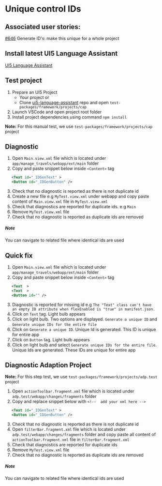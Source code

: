 # Unique control IDs

## Associated user stories:

[#646](https://github.com/SAP/ui5-language-assistant/issues/646) Generate ID's: make this unique for a whole project

## Install latest UI5 Language Assistant

[UI5 Language Assistant](https://marketplace.visualstudio.com/items?itemName=SAPOSS.vscode-ui5-language-assistant)

## Test project

1. Prepare an UI5 Project
   - Your project or
   - Clone [ui5-language-assistant](https://github.com/SAP/ui5-language-assistant) repo and open `test-packages/framework/projects/cap`
2. Launch VSCode and open project root folder
3. Install project dependencies using command `npm install`

**Note:** For this manual test, we use `test-packages/framework/projects/cap` project

## Diagnostic

1. Open `Main.view.xml` file which is located under `app/manage_travels/webapp/ext/main` folder
2. Copy and paste snippet below inside `<Content>` tag

```xml
   <Text id="_IDGenText" >
   <Button id="_IDGenButton" />
```

3. Check that no diagnostic is reported as there is not duplicate id
4. Create a new file e.g `MyTest.view.xml` under webapp and copy paste content of `Main.view.xml` file in `MyTest.view.xml`
5. Check that diagnostics are reported for duplicate ids. e.g `Main`
6. Remove `MyTest.view.xml` file
7. Check that no diagnostic is reported as duplicate ids are removed

##### Note

You can navigate to related file where identical ids are used

## Quick fix

1. Open `Main.view.xml` file which is located under `app/manage_travels/webapp/ext/main` folder
2. Copy and paste snippet below inside `<Content>` tag

```xml
   <Text  >
   <Text  >
   <Button id="" />
```

3. Diagnostic is reported for missing id e.g `The "Text" class can't have an empty ID attribute when flexEnabled is "true" in manifest.json.`
4. Click on `Text` tag. Light bulb appears
5. Click on light bulb. Two options are displayed. `Generate a unique ID` and `Generate unique IDs for the entire file`
6. Click on `Generate a unique ID`. Unique Id is generated. This ID is unique for entire app
7. Click on `Button` tag. Light bulb appears
8. Click on light bulb and select `Generate unique IDs for the entire file`. Unique Ids are generated. These IDs are unique for entire app

## Diagnostic Adaption Project

**Note:** For this step test, we use `test-packages/framework/projects/adp.test` project

1. Open `actionToolbar.fragment.xml` file which is located under `adp.test/webapp/changes/fragments` folder
2. Copy and replace snippet below with `<!--  add your xml here -->`

```xml
   <Text id="_IDGenText" >
   <Button id="_IDGenButton" />
```

3. Check that no diagnostic is reported as there is not duplicate id
4. Open `filterBar.fragment.xml` file which is located under `adp.test/webapp/changes/fragments` folder and copy paste all content of `actionToolbar.fragment.xml` file in `filterBar.fragment.xml`
5. Check that diagnostics are reported for duplicate ids
6. Remove `MyTest.view.xml` file
7. Check that no diagnostic is reported as duplicate ids are removed

##### Note

You can navigate to related file where identical ids are used
